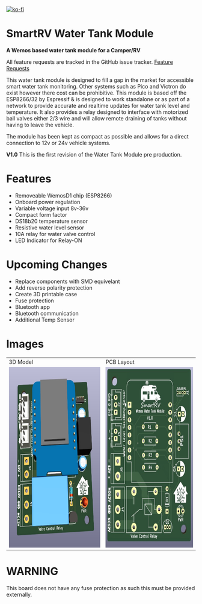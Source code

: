  [![ko-fi](https://ko-fi.com/img/githubbutton_sm.svg)](https://ko-fi.com/O5O4AKQ37)

# SmartRV Water Tank Module
**A Wemos based water tank module for a Camper/RV**

All feature requests are tracked in the GitHub issue tracker. 
[Feature Requests](https://github.com/RoBro92/feature-requests/issues)

This water tank module is designed to fill a gap in the market for accessible smart water tank monitoring. Other systems such as Pico and Victron do exist however there cost can be prohibitive. This module is based off the ESP8266/32 by Espressif & is designed to work standalone or as part of a network to provide accurate and realtime updates for water tank level and temperature. It also provides a relay designed to interface with motorized ball valves either 2/3 wire and will allow remote draining of tanks without having to leave the vehicle. 

The module has been kept as compact as possible and allows for a direct connection to 12v or 24v vehicle systems. 

**V1.0**
This is the first revision of the Water Tank Module pre production.

# **Features**
- Removeable WemosD1 chip (ESP8266)
- Onboard power regulation
- Variable voltage input 8v-36v
- Compact form factor
- DS18b20 temperature sensor
- Resistive water level sensor
- 10A relay for water valve control
- LED Indicator for Relay-ON

# **Upcoming Changes**
- Replace components with SMD equivelant
- Add reverse polarity protection
- Create 3D printable case
- Fuse protection
- Bluetooth app
- Bluetooth communication
- Additional Temp Sensor
# **Images**
<table>
  <tr>
    <td>3D Model</td>
     <td>PCB Layout</td>
  </tr>
  <tr>
    <td><img src="images/Watermodule3dv1.jpg" height=480></td>
    <td><img src="images/WatermodulePCBv1.jpg" height=480></td>
  </tr>
 </table>



# **WARNING**
This board does not have any fuse protection as such this must be provided externally.





